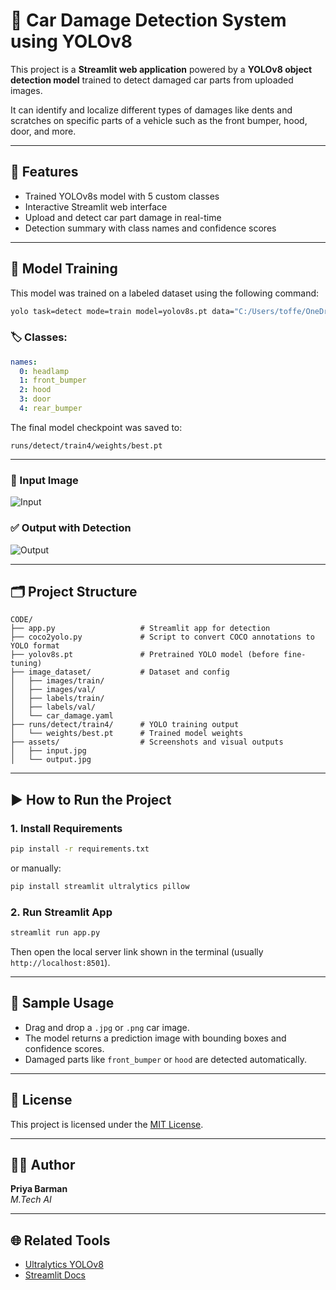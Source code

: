 # 🚗 Car Damage Detection System using YOLOv8

This project is a **Streamlit web application** powered by a **YOLOv8 object detection model** trained to detect damaged car parts from uploaded images.

It can identify and localize different types of damages like dents and scratches on specific parts of a vehicle such as the front bumper, hood, door, and more.

---

## 🎯 Features

-  Trained YOLOv8s model with 5 custom classes
-  Interactive Streamlit web interface
-  Upload and detect car part damage in real-time
-  Detection summary with class names and confidence scores

---

## 🧠 Model Training

This model was trained on a labeled dataset using the following command:

```bash
yolo task=detect mode=train model=yolov8s.pt data="C:/Users/toffe/OneDrive/Documents/KUSH_DINE/New folder/CODE/image_dataset/car_damage.yaml" epochs=50 imgsz=640
```

### 🏷️ Classes:

```yaml
names:
  0: headlamp
  1: front_bumper
  2: hood
  3: door
  4: rear_bumper
```

The final model checkpoint was saved to:
```
runs/detect/train4/weights/best.pt
```

---


### 🔎 Input Image
![Input](assets/input.jpg)

### ✅ Output with Detection
![Output](assets/output.jpg)

---

## 🗂️ Project Structure

```
CODE/
├── app.py                   # Streamlit app for detection
├── coco2yolo.py             # Script to convert COCO annotations to YOLO format
├── yolov8s.pt               # Pretrained YOLO model (before fine-tuning)
├── image_dataset/           # Dataset and config
│   ├── images/train/
│   ├── images/val/
│   ├── labels/train/
│   ├── labels/val/
│   └── car_damage.yaml
├── runs/detect/train4/      # YOLO training output
│   └── weights/best.pt      # Trained model weights
├── assets/                  # Screenshots and visual outputs
│   ├── input.jpg
│   └── output.jpg
```

---

## ▶️ How to Run the Project

### 1. Install Requirements

```bash
pip install -r requirements.txt
```

or manually:

```bash
pip install streamlit ultralytics pillow
```

### 2. Run Streamlit App

```bash
streamlit run app.py
```

Then open the local server link shown in the terminal (usually `http://localhost:8501`).

---

## 🧪 Sample Usage

- Drag and drop a `.jpg` or `.png` car image.
- The model returns a prediction image with bounding boxes and confidence scores.
- Damaged parts like `front_bumper` or `hood` are detected automatically.

---

## 📜 License

This project is licensed under the [MIT License](LICENSE).

---

## 👨‍💻 Author

**Priya Barman**  
_M.Tech AI_

---

## 🌐 Related Tools

- [Ultralytics YOLOv8](https://docs.ultralytics.com/)
- [Streamlit Docs](https://docs.streamlit.io/)
